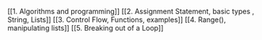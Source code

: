 [[1. Algorithms and programming]]
[[2. Assignment Statement, basic types , String, Lists]]
[[3. Control Flow, Functions, examples]]
[[4. Range(), manipulating lists]]
[[5. Breaking out of a Loop]]





